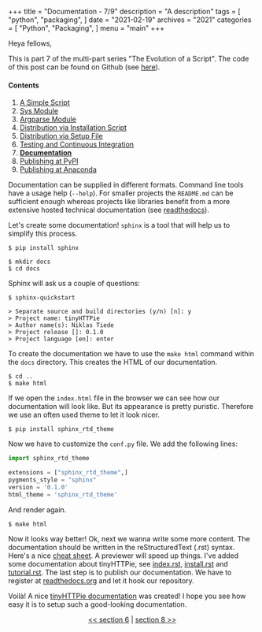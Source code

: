 +++
title = "Documentation - 7/9"
description = "A description"
tags = [
    "python",
    "packaging",
]
date = "2021-02-19"
archives = "2021"
categories = [
    "Python",
    "Packaging",
]
menu = "main"
+++

Heya fellows,

This is part 7 of the multi-part series "The Evolution of a Script". The code of this post can be found on Github (see [here](https://github.com/NiklasTiede/tinyHTTPie/tree/7-Documentation)).

#### Contents

1. [A Simple Script](/2021/1-the-evolution-of-a-script)
2. [Sys Module](/2021/2-sys-module)
3. [Argparse Module](/2021/3-argparse-module/)
4. [Distribution via Installation Script](/2021/4-distribution-via-installation-script)
5. [Distribution via Setup File](/2021/5-distribution-via-setup-file)
6. [Testing and Continuous Integration](/2021/6-testing-and-continous-integration)
7. [**Documentation**](/2021/7-documentation)
8. [Publishing at PyPI](/2021/8-publishing-at-pypi)
9. [Publishing at Anaconda](/2021/9-publishing-at-anaconda)

Documentation can be supplied in different formats. Command line tools have a usage help (`--help`). For smaller projects the `README.md` can be sufficient enough whereas projects like libraries benefit from a more extensive hosted technical documentation (see [readthedocs](https://readthedocs.org/)).

Let's create some documentation! `sphinx` is a tool that will help us to simplify this process.

```
$ pip install sphinx

$ mkdir docs
$ cd docs
```

Sphinx will ask us a couple of questions:

```
$ sphinx-quickstart

> Separate source and build directories (y/n) [n]: y
> Project name: tinyHTTPie
> Author name(s): Niklas Tiede
> Project release []: 0.1.0
> Project language [en]: enter
```

To create the documentation we have to use the `make html` command within the `docs` directory. This creates the HTML of our documentation.

```
$ cd ..
$ make html
```

If we open the `index.html` file in the browser we can see how our documentation will look like. But its appearance is pretty puristic. Therefore we use an often used theme to let it look nicer.

```
$ pip install sphinx_rtd_theme
```

Now we have to customize the `conf.py` file. We add the following lines:

```python
import sphinx_rtd_theme

extensions = ["sphinx_rtd_theme",]
pygments_style = "sphinx"
version = '0.1.0'
html_theme = 'sphinx_rtd_theme'
```

And render again.

```
$ make html
```

Now it looks way better! Ok, next we wanna write some more content. The documentation should be written in the reStructuredText (.rst) syntax. Here's a nice [cheat sheet](https://github.com/ralsina/rst-cheatsheet/blob/master/rst-cheatsheet.rst). A previewer will speed up things. I've added some documentation about tinyHTTPie, see [index.rst](https://github.com/NiklasTiede/tinyHTTPie/blob/7-Documentation/docs/source/index.rst), [install.rst](https://github.com/NiklasTiede/tinyHTTPie/blob/7-Documentation/docs/source/install.rst) and [tutorial.rst](https://github.com/NiklasTiede/tinyHTTPie/blob/7-Documentation/docs/source/tutorial.rst). The last step is to publish our documentation. We have to register at [readthedocs.org](https://readthedocs.org/) and let it hook our repository.

Voilà! A nice [tinyHTTPie documentation](https://tinyhttpie.readthedocs.io/en/latest/) was created! I hope you see how easy it is to setup such a good-looking documentation.

<div>
    <p align="center"><a href="/posts/6-testing-and-continous-integration"><< section 6</a> | <a href="/posts/8-publishing-at-pypi">section 8 >></a> </p>
</div>
